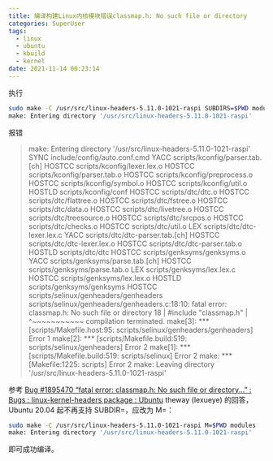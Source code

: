 ```yaml
---
title: 编译构建Linux内核模块错误classmap.h: No such file or directory
categories: SuperUser
tags:
  - linux
  - ubuntu
  - kbuild
  - kernel
date: 2021-11-14 00:23:14
---
```


执行

```bash
sudo make -C /usr/src/linux-headers-5.11.0-1021-raspi SUBDIRS=$PWD modules
make: Entering directory '/usr/src/linux-headers-5.11.0-1021-raspi'
```

报错

> make: Entering directory '/usr/src/linux-headers-5.11.0-1021-raspi'
>   SYNC    include/config/auto.conf.cmd
>   YACC    scripts/kconfig/parser.tab.[ch]
>   HOSTCC  scripts/kconfig/lexer.lex.o
>   HOSTCC  scripts/kconfig/parser.tab.o
>   HOSTCC  scripts/kconfig/preprocess.o
>   HOSTCC  scripts/kconfig/symbol.o
>   HOSTCC  scripts/kconfig/util.o
>   HOSTLD  scripts/kconfig/conf
>   HOSTCC  scripts/dtc/dtc.o
>   HOSTCC  scripts/dtc/flattree.o
>   HOSTCC  scripts/dtc/fstree.o
>   HOSTCC  scripts/dtc/data.o
>   HOSTCC  scripts/dtc/livetree.o
>   HOSTCC  scripts/dtc/treesource.o
>   HOSTCC  scripts/dtc/srcpos.o
>   HOSTCC  scripts/dtc/checks.o
>   HOSTCC  scripts/dtc/util.o
>   LEX     scripts/dtc/dtc-lexer.lex.c
>   YACC    scripts/dtc/dtc-parser.tab.[ch]
>   HOSTCC  scripts/dtc/dtc-lexer.lex.o
>   HOSTCC  scripts/dtc/dtc-parser.tab.o
>   HOSTLD  scripts/dtc/dtc
>   HOSTCC  scripts/genksyms/genksyms.o
>   YACC    scripts/genksyms/parse.tab.[ch]
>   HOSTCC  scripts/genksyms/parse.tab.o
>   LEX     scripts/genksyms/lex.lex.c
>   HOSTCC  scripts/genksyms/lex.lex.o
>   HOSTLD  scripts/genksyms/genksyms
>   HOSTCC  scripts/selinux/genheaders/genheaders
> scripts/selinux/genheaders/genheaders.c:18:10: fatal error: classmap.h: No such file or directory
>    18 | #include "classmap.h"
>       |          ^\~\~\~\~\~\~\~\~\~\~\~
> compilation terminated.
> make[3]: \*** [scripts/Makefile.host:95: scripts/selinux/genheaders/genheaders] Error 1
> make[2]: \*** [scripts/Makefile.build:519: scripts/selinux/genheaders] Error 2
> make[1]: \*** [scripts/Makefile.build:519: scripts/selinux] Error 2
> make: *** [Makefile:1225: scripts] Error 2
> make: Leaving directory '/usr/src/linux-headers-5.11.0-1021-raspi'

参考 [Bug #1895470 “fatal error: classmap.h: No such file or directory...” : Bugs : linux-kernel-headers package : Ubuntu](https://bugs.launchpad.net/ubuntu/+source/linux-kernel-headers/+bug/1895470) theway (lexueye) 的回答，Ubuntu 20.04 起不再支持 SUBDIR=，应改为 M=：

```bash
sudo make -C /usr/src/linux-headers-5.11.0-1021-raspi M=$PWD modules
make: Entering directory '/usr/src/linux-headers-5.11.0-1021-raspi'
```

即可成功编译。
